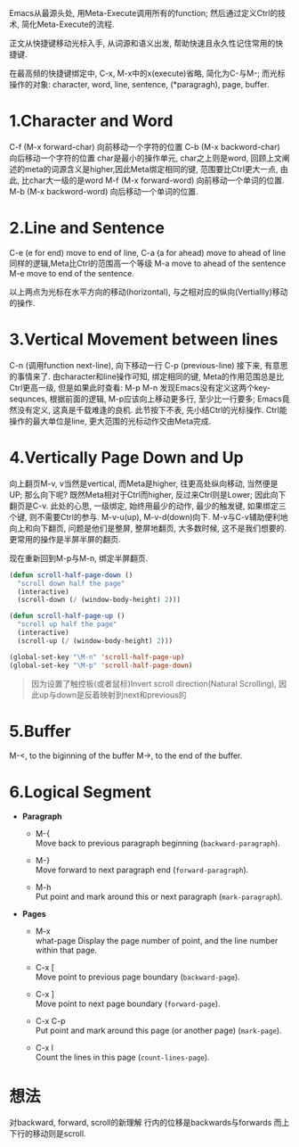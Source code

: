 Emacs从最源头处, 用Meta-Execute调用所有的function; 然后通过定义Ctrl的技术,
简化Meta-Execute的流程.

正文从快捷键移动光标入手, 从词源和语义出发, 帮助快速且永久性记住常用的快捷键.

在最高频的快捷键绑定中, C-x, M-x中的x(execute)省略, 简化为C-与M-; 而光标操作的对象: character,
word, line, sentence, (\*paragragh), page, buffer.

# 1.Character and Word

C-f (M-x forward-char) 向前移动一个字符的位置 C-b (M-x backword-char) 向后移动一个字符的位置
char是最小的操作单元, char之上则是word, 回顾上文阐述的meta的词源含义是higher,因此Meta绑定相同的键,
范围要比Ctrl更大一点, 由此, 比char大一级的是word M-f (M-x forward-word)
向前移动一个单词的位置. M-b (M-x backword-word) 向后移动一个单词的位置.

# 2.Line and Sentence

C-e (e for end) move to end of line, C-a (a for ahead) move to ahead of
line 同样的逻辑,Meta比Ctrl的范围高一个等级 M-a move to ahead of the sentence M-e move
to end of the sentence.

以上两点为光标在水平方向的移动(horizontal), 与之相对应的纵向(Vertiallly)移动的操作.

# 3.Vertical Movement between lines

C-n (调用function next-line), 向下移动一行 C-p (previous-line) 接下来, 有意思的事情来了.
由character和line操作可知, 绑定相同的键, Meta的作用范围总是比Ctrl更高一级, 但是如果此时查看: M-p M-n
发现Emacs没有定义这两个key-sequnces, 根据前面的逻辑, M-p应该向上移动更多行, 至少比一行要多;
Emacs竟然没有定义, 这真是千载难逢的良机. 此节按下不表, 先小结Ctrl的光标操作.
Ctrl能操作的最大单位是line, 更大范围的光标动作交由Meta完成.

# 4.Vertically Page Down and Up

向上翻页M-v, v当然是vertical, 而Meta是higher, 往更高处纵向移动, 当然便是UP; 那么向下呢?
既然Meta相对于Ctrl而higher, 反过来Ctrl则是Lower; 因此向下翻页是C-v. 此处的心思, 一级绑定,
始终用最少的动作, 最少的触发键, 如果绑定三个键, 则不需要Ctrl的参与. M-v-u(up), M-v-d(down)向下.
M-v与C-v辅助便利地向上和向下翻页, 问题是他们是整屏, 整屏地翻页, 大多数时候, 这不是我们想要的. 更常用的操作是半屏半屏的翻页.

现在重新回到M-p与M-n, 绑定半屏翻页.

``` commonlisp
(defun scroll-half-page-down ()
  "scroll down half the page"
  (interactive)
  (scroll-down (/ (window-body-height) 2)))

(defun scroll-half-page-up ()
  "scroll up half the page"
  (interactive)
  (scroll-up (/ (window-body-height) 2)))

(global-set-key "\M-n" 'scroll-half-page-up)
(global-set-key "\M-p" 'scroll-half-page-down)
```

> 因为设置了触控板(或者鼠标)Invert scroll direction(Natural Scrolling),
> 因此up与down是反着映射到next和previous的

# 5.Buffer

M-\<, to the biginning of the buffer M-\>, to the end of the buffer.

# 6.Logical Segment

  - **Paragraph**
      - M-{  
        Move back to previous paragraph beginning
        (`backward-paragraph`).
    
      - M-}  
        Move forward to next paragraph end (`forward-paragraph`).
    
      - M-h  
        Put point and mark around this or next paragraph
        (`mark-paragraph`).
  - **Pages**
      - M-x  
        what-page Display the page number of point, and the line number
        within that page.
    
      - C-x \[  
        Move point to previous page boundary (`backward-page`).
    <!-- end list -->
      - C-x \]  
        Move point to next page boundary (`forward-page`).
    
      - C-x C-p  
        Put point and mark around this page (or another page)
        (`mark-page`).
    
      - C-x l  
        Count the lines in this page (`count-lines-page`).

# 想法

对backward, forward, scroll的新理解 行内的位移是backwards与forwards 而上下行的移动则是scroll.

